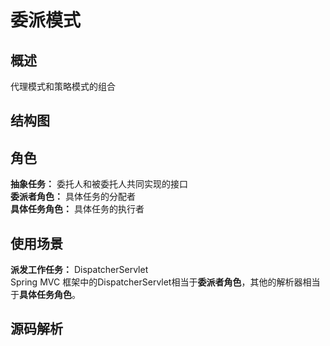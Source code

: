 # 委派模式

## 概述
代理模式和策略模式的组合

## 结构图

## 角色
**抽象任务：** 委托人和被委托人共同实现的接口  
**委派者角色：** 具体任务的分配者  
**具体任务角色：** 具体任务的执行者  

## 使用场景
**派发工作任务：** DispatcherServlet  
Spring MVC 框架中的DispatcherServlet相当于**委派者角色**，其他的解析器相当于**具体任务角色**。
## 源码解析